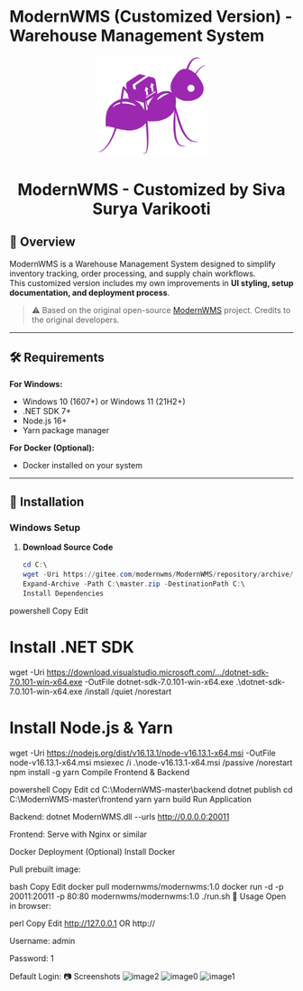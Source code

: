 # ModernWMS (Customized Version) - Warehouse Management System

<div align="center">
  <img src="logo.png" alt="ModernWMS logo" width="200" height="auto" />
  <h1>ModernWMS - Customized by Siva Surya Varikooti</h1>
</div>

## 📌 Overview
ModernWMS is a Warehouse Management System designed to simplify inventory tracking, order processing, and supply chain workflows.  
This customized version includes my own improvements in **UI styling, setup documentation, and deployment process**.  

> ⚠️ Based on the original open-source [ModernWMS](https://gitee.com/modernwms/ModernWMS) project. Credits to the original developers.

---

## 🛠 Requirements
**For Windows:**
- Windows 10 (1607+) or Windows 11 (21H2+)
- .NET SDK 7+
- Node.js 16+
- Yarn package manager

**For Docker (Optional):**
- Docker installed on your system

---

## 🚀 Installation

### **Windows Setup**
1. **Download Source Code**
   ```powershell
   cd C:\
   wget -Uri https://gitee.com/modernwms/ModernWMS/repository/archive/master.zip -OutFile master.zip
   Expand-Archive -Path C:\master.zip -DestinationPath C:\
   Install Dependencies

powershell
Copy
Edit
# Install .NET SDK
wget -Uri https://download.visualstudio.microsoft.com/.../dotnet-sdk-7.0.101-win-x64.exe -OutFile dotnet-sdk-7.0.101-win-x64.exe
.\dotnet-sdk-7.0.101-win-x64.exe /install /quiet /norestart

# Install Node.js & Yarn
wget -Uri https://nodejs.org/dist/v16.13.1/node-v16.13.1-x64.msi -OutFile node-v16.13.1-x64.msi
msiexec /i .\node-v16.13.1-x64.msi /passive /norestart
npm install -g yarn
Compile Frontend & Backend

powershell
Copy
Edit
cd C:\ModernWMS-master\backend
dotnet publish
cd C:\ModernWMS-master\frontend
yarn
yarn build
Run Application

Backend: dotnet ModernWMS.dll --urls http://0.0.0.0:20011

Frontend: Serve with Nginx or similar

Docker Deployment (Optional)
Install Docker

Pull prebuilt image:

bash
Copy
Edit
docker pull modernwms/modernwms:1.0
docker run -d -p 20011:20011 -p 80:80 modernwms/modernwms:1.0 ./run.sh
📖 Usage
Open in browser:

perl
Copy
Edit
http://127.0.0.1  OR  http://<your-server-ip>

Username: admin

Password: 1

Default Login:
📷 Screenshots
<img src="image2.png" alt="image2" height="auto" /> <img src="image0.png" alt="image0" height="auto" /> <img src="image1.png" alt="image1" height="auto" />


